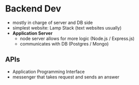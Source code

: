 # Backend Dev

- mostly in charge of server and DB side
- simplest website: Lamp Stack (text websites usually)
- **Application Server**
  - node server allows for more logic (Node.js / Express.js)
  - communicates with DB (Postgres / Mongo)

## APIs

- Application Programming Interface
- messenger that takes request and sends an answer
